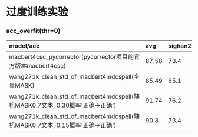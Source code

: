 # 过度训练实验
### acc_overfit(thr=0)
| model/acc                                                           | avg| sighan2013.dev.json| sighan2014.dev.json| sighan2015.dev.json| shibing624_CSC_test.json| lomo_tet.json| faspell.dev.json| lemon_v2.tet.json| ecspell.dev.json| mcsc_tet.json| csc_130w_to_de3.tet.json| pt_mask_4_passage_130w_10epoch.tet.json| text_proof.train.json| pt_passage_mask_and_mask_no_and_xxqg_3kw.tet.json| acc_rmrb.tet.json| acc_xxqg.tet.json |
|:--------------------------------------------------------------------|:-----------------|:-----------------|:-----------------|:-----------------|:-----------------|:-----------------|:-----------------|:-----------------|:-----------------|:-----------------|:-----------------|:-----------------|:-----------------|:-----------------|:-----------------|:-----------------|
| macbert4csc_pycorrector(pycorrector项目的官方版本macbert4csc)          | 87.58| 73.4| 84.93| 85.82| 85.82| 85.28| 90.8| 85.47| 92.2| 94.14| 82.63| 85.58| 89.7| 86.68| 94.39| 96.84 |
| wang271k_clean_std_of_macbert4mdcspell(全量MASK)                      | 85.49| 65.1| 81.54| 87.73| 87.73| 81.4| 90.5| 82.15| 89.4| 92.86| 80.81| 85.19| 86.73| 86.34| 89.6| 95.24 |
| wang271k_clean_std_of_macbert4mdcspell(随机MASK0.7文本, 0.30概率'正确->正确') | 91.74| 76.2| 88.7| 92.36| 92.27| 91.52| 94.2| 90.69| 95.0| 96.06| 87.39| 90.77| 94.19| 91.64| 96.64| 98.46 |
| wang271k_clean_std_of_macbert4mdcspell(随机MASK0.7文本, 0.15概率'正确->正确') | 90.3| 73.4| 87.1| 90.82| 90.73| 90.06| 93.0| 88.51| 93.93| 95.17| 85.79| 89.75| 91.98| 90.72| 95.0| 98.52 |
